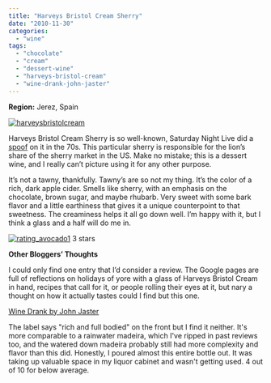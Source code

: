 ```yaml
---
title: "Harveys Bristol Cream Sherry"
date: "2010-11-30"
categories:
  - "wine"
tags:
  - "chocolate"
  - "cream"
  - "dessert-wine"
  - "harveys-bristol-cream"
  - "wine-drank-john-jaster"
---
```


**Region:** Jerez, Spain

[![](http://s3.amazonaws.com/thegourmez-wpmedia/2010/11/harveysbristolcream.jpg "harveysbristolcream")](http://s3.amazonaws.com/thegourmez-wpmedia/2010/11/harveysbristolcream.jpg)

Harveys Bristol Cream Sherry is so well-known, Saturday Night Live did a [spoof](http://videolog.uol.com.br/video.php?id=456266) on it in the 70s. This particular sherry is responsible for the lion’s share of the sherry market in the US. Make no mistake; this is a dessert wine, and I really can’t picture using it for any other purpose.

It’s not a tawny, thankfully. Tawny’s are so not my thing. It’s the color of a rich, dark apple cider. Smells like sherry, with an emphasis on the chocolate, brown sugar, and maybe rhubarb. Very sweet with some bark flavor and a little earthiness that gives it a unique counterpoint to that sweetness. The creaminess helps it all go down well. I’m happy with it, but I think a glass and a half will do me in.




<div class="caption">

[![](http://s3.amazonaws.com/thegourmez-wpmedia/2009/02/rating_avocado1.gif "rating_avocado1")](http://s3.amazonaws.com/thegourmez-wpmedia/2009/02/rating_avocado1.gif) 3 stars</div>


**Other Bloggers’ Thoughts**

I could only find one entry that I’d consider a review. The Google pages are full of reflections on holidays of yore with a glass of Harveys Bristol Cream in hand, recipes that call for it, or people rolling their eyes at it, but nary a thought on how it actually tastes could I find but this one.

[Wine Drank by John Jaster](http://winedrankbyjohnjaster.blogspot.com/2010/07/jackson-triggs-craftsman-harslevelu.html)

The label says "rich and full bodied" on the front but I find it neither. It's more comparable to a rainwater madeira, which I've ripped in past reviews too, and the watered down madeira probably still had more complexity and flavor than this did. Honestly, I poured almost this entire bottle out. It was taking up valuable space in my liquor cabinet and wasn't getting used. 4 out of 10 for below average.
